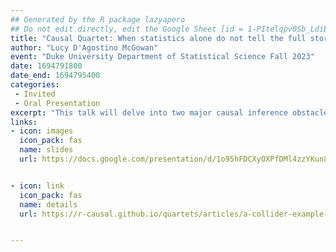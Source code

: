 ```yaml
---
## Generated by the R package lazyapero
## Do not edit directly, edit the Google Sheet [id = 1-PItelqpv0Sb_LdiEDqb8O3D_Roii5nVTL07IRVbRtA]
title: "Causal Quartet: When statistics alone do not tell the full story"
author: "Lucy D'Agostino McGowan"
event: "Duke University Department of Statistical Science Fall 2023"
date: 1694791800
date_end: 1694795400
categories:
 - Invited
 - Oral Presentation
excerpt: "This talk will delve into two major causal inference obstacles: (1) identifying which variables to account for and (2) assessing the impact of unmeasured variables. The first half of the talk will showcase a Causal Quartet. In the spirit of Anscombe’s Quartet, this is a set of four datasets with identical statistical properties, yet different true causal effects due to differing data generating mechanisms. These simple datasets provide a straightforward example for statisticians to point to when explaining these concepts to collaborators and students. The second half of the talk will focus on how statistical techniques can be leveraged to examine the impact of a potential unmeasured confounder. We will examine sensitivity analyses under several scenarios with varying levels of information about potential unmeasured confounders, introducing the tipr R package, which provides tools for conducting sensitivity analyses in a flexible and accessible manner."
links:
- icon: images
  icon_pack: fas
  name: slides
  url: https://docs.google.com/presentation/d/1o95hFDCXyOXPfDMl4zzYKun8BGac7DHhYdBiAzrggWA/edit#slide=id.g22bbe59f70d_0_183


- icon: link
  icon_pack: fas
  name: details
  url: https://r-causal.github.io/quartets/articles/a-collider-example-in-a-medical-context.html


---
```

